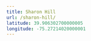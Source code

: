 ```yaml
---
title: Sharon Hill
url: /sharon-hill/
latitude: 39.906302700000005
longitude: -75.27214020000001
---
```


